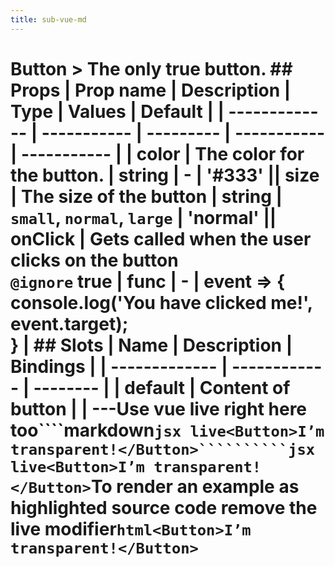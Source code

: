 ```yaml
---
title: sub-vue-md
---
```

  # Button    > The only true button.                ## Props  | Prop name     | Description | Type      | Values      | Default     |  | ------------- | ----------- | --------- | ----------- | ----------- |  | color | The color for the button. | string | - | '#333' || size | The size of the button | string | `small`, `normal`, `large` | 'normal' || onClick | Gets called when the user clicks on the button<br/>`@ignore` true | func | - | event => {<br>  console.log('You have clicked me!', event.target);<br>} |        ## Slots  | Name          | Description  | Bindings |  | ------------- | ------------ | -------- |  | default | Content of button |  |  ---Use vue live right here too````markdown```jsx live<Button>I’m transparent!</Button>``````````jsx live<Button>I’m transparent!</Button>```To render an example as highlighted source code remove the live modifier```html<Button>I’m transparent!</Button>```